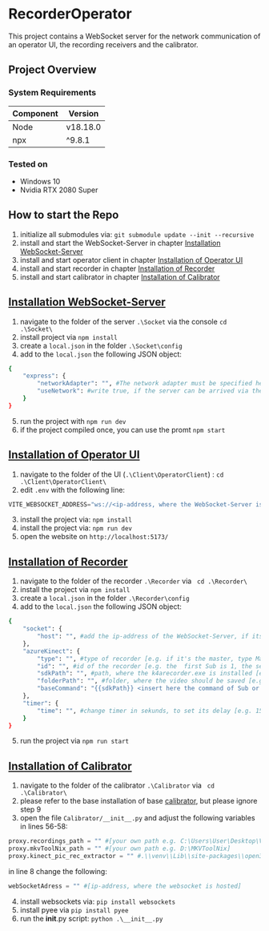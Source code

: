 # RecorderOperator
This project contains a WebSocket server for the network communication of an operator UI, the recording receivers and the calibrator.

## Project Overview

### System Requirements
| Component   | Version   |
|-------------|-----------|
| Node      | v18.18.0      |
| npx      | ^9.8.1     |

### Tested on
- Windows 10
- Nvidia RTX 2080 Super

## How to start the Repo
1. initialize all submodules via: ```git submodule update --init --recursive```
2. install and start the WebSocket-Server in chapter [Installation WebSocket-Server](WSS)
3. install and start operator client in chapter [Installation of Operator UI](operator)
4. install and start recorder in chapter [Installation of Recorder](recorder)
5. install and start calibrator in chapter [Installation of Calibrator](calibrator)

## [Installation WebSocket-Server](WSS)
1. navigate to the folder of the server ```.\Socket``` via the console ```cd .\Socket\```
2. install project via ```npm install```
3. create a ```local.json``` in the folder ```.\Socket\config```
4. add to the ```local.json``` the following JSON object:
```bash
{
    "express": {
        "networkAdapter": "", #The network adapter must be specified here, e.g. WLAN, so that the WebSocket server can be reached via the IP address of your device, which the network has assigned to your device.
        "useNetwork": #write true, if the server can be arrived via the network. false, if it's on your local device
    }
}
```
5. run the project with ```npm run dev```
6. if the project compiled once, you can use the promt ```npm start```

## [Installation of Operator UI](operator)
1. navigate to the folder of the UI (```.\Client\OperatorClient```) : ```cd .\Client\OperatorClient\```
2. edit ```.env``` with the following line:
```typescript
VITE_WEBSOCKET_ADDRESS="ws://<ip-address, where the WebSocket-Server is available>:8080"
```
3. install the project via: ```npm install```
4. install the project via: ```npm run dev```
5. open the website on ```http://localhost:5173/```


## [Installation of Recorder](recorder)
1. navigate to the folder of the recorder ```.\Recorder``` via ``` cd .\Recorder\```
2. install the project via ```npm install```
3. create a ```local.json``` in the folder ```.\Recorder\config```
4. add to the ```local.json``` the following JSON object:
```bash
{
    "socket": {
        "host": "", #add the ip-address of the WebSocket-Server, if its running locally type localhost
    },
    "azureKinect": {
        "type": "", #type of recorder [e.g. if it's the master, type Master, if it's a Sub, type Sub]
        "id": "", #id of the recorder [e.g. the  first Sub is 1, the second Sub is 2, Master has id 0]
        "sdkPath": "", #path, where the k4arecorder.exe is installed [e.g. C:/Program Files/Azure Kinect SDK v1.4.1/tools/k4arecorder.exe]
        "folderPath": "", #folder, where the video should be saved [e.g. C:/Users/nicka/OneDrive/Desktop/Test]
        "baseCommand": "{{sdkPath}} <insert here the command of Sub or Master recording (the commands are stored in Notion) (e.g. --device 0 --external-sync master --imu OFF -c 1080p -d NFOV_2X2BINNED -r 30 -l 10)> </insert> {{folderPath}}/{{fileName}}.mkv" #copy it, but add the command inside the <> brackets 
    },
    "timer": {
        "time": "", #change timer in sekunds, to set its delay [e.g. 15]
    }
}
```
5. run the project via ```npm run start```

## [Installation of Calibrator](calibrator)
1. navigate to the folder of the calibrator ```.\Calibrator``` via ``` cd .\Calibrator\```
2. please refer to the base installation of base [calibrator](Calibrator/calibrating/README.md), but please ignore step 9
3. open the file `Calibrator/__init__.py` and adjust the following variables in lines 56-58:

```python
proxy.recordings_path = "" #[your own path e.g. C:\Users\User\Desktop\Videos]
proxy.mkvToolNix_path = "" #[your own path e.g. D:\MKVToolNix]
proxy.kinect_pic_rec_extractor = "" #.\\venv\\Lib\\site-packages\\open3d\\examples\\reconstruction_system\\sensors
```

in line 8 change the following:
```python
webSocketAdress = "" #[ip-address, where the websocket is hosted]
```

4. install websockets via: ```pip install websockets```
5.  install pyee via ```pip install pyee```
6.  run the __init__.py script: ```python .\__init__.py```
